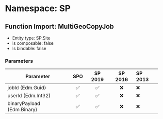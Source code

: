 # Namespace: SP

## Function Import: MultiGeoCopyJob

- Entity type: SP.Site
- Is composable: false
- Is bindable: false

### Parameters

Parameter | SPO | SP 2019 | SP 2016 | SP 2013
----------|:---:|:-------:|:-------:|:-------
jobId (Edm.Guid) | ✅ | ✅ | ❌ | ❌
userId (Edm.Int32) | ✅ | ✅ | ❌ | ❌
binaryPayload (Edm.Binary) | ✅ | ✅ | ❌ | ❌